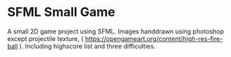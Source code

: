 # SFML Small Game
A small 2D game project using SFML. 
Images handdrawn using photoshop except projectile texture, ( https://opengameart.org/content/high-res-fire-ball ).
Including highscore list and three difficulties. 
